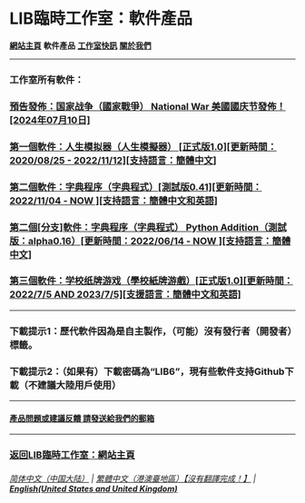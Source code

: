 # LIB臨時工作室：軟件產品
**[網站主頁](index)** **軟件產品** **[工作室快訊](News)** **[關於我們](About_us)**

------------

### 工作室所有軟件：

### [預告發佈：国家战争（國家戰爭） National War 美國國庆节發佈！[2024年07月10日]](National_War_preview)
### [第一個軟件：人生模拟器（人生模擬器） [正式版1.0][更新時間：2020/08/25 - 2022/11/12][支持語言：簡體中文]](https://mixiaozai.lanzoum.com/Life-Simulator)
### [第二個軟件：字典程序（字典程式）[測試版0.41][更新時間：2022/11/04 - NOW ][支持語言：簡體中文和英語]](Chinese_dictionary)
### [第二個[分支]軟件：字典程序（字典程式） Python Addition（測試版：alpha0.16）[更新時間：2022/06/14 - NOW ][支持語言：簡體中文]](Chinese_dictionary_Python)
### [第三個軟件：学校纸牌游戏（學校紙牌游戲）[正式版1.0][更新時間：2022/7/5 AND 2023/7/5][支援語言：簡體中文和英語]](LAS_solitaire_game)
------------

### 下載提示1：歷代軟件因為是自主製作，（可能）沒有發行者（開發者）標籤。
### 下載提示2：（如果有）下載密碼為“LIB6”，現有些軟件支持Github下載（不建議大陸用戶使用）
------------
#### [產品問題或建議反饋 請發送給我們的郵箱](mailto:LIB_Provisional_Studio@outlook.com)
------------
### [返回LIB臨時工作室：網站主頁](index)
 
###### [简体中文（中国大陆）](https://libps.github.io/Software) | [繁體中文（港澳臺地區）【沒有翻譯完成！】](https://libps.github.io/tc/Software) | **[English(United States and United Kingdom)](https://libps.github.io/en/Software)**
